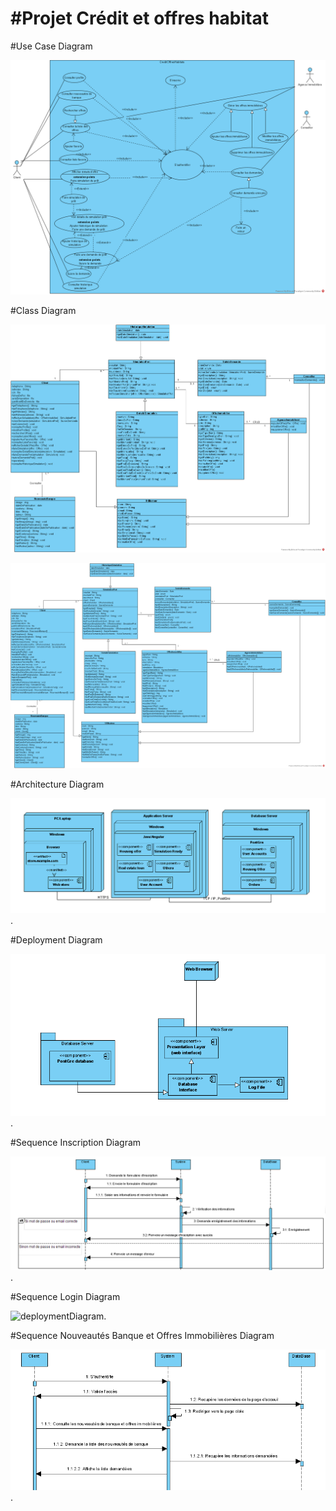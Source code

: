 #Projet Crédit et offres habitat
================================

#Use Case Diagram

![useCaseDiagram](./src/main/resources/assets/Use%20Case%20Diagram%20Credit%20et%20offre%20habitat.png)

#Class Diagram

![classDiagram](./src/main/resources/assets/Class%20Diagram%20credit%20offre%20habitat.png)


![classDiagram](./src/main/resources/assets/ClassDiagram2credithabitat.png)

#Architecture Diagram

![architectureDiagram](./src/main/resources/assets/DiagramArchitecture-COH.png).

#Deployment Diagram

![deploymentDiagram](./src/main/resources/assets/DiagramDeployment-COH.png).

#Sequence Inscription Diagram

![deploymentDiagram](./src/main/resources/assets/DiagrammeSequenceInscription.png).

#Sequence Login Diagram

![deploymentDiagram](./src/main/resources/assets/DiagrammeSequenceLogin.png).

#Sequence Nouveautés Banque et Offres Immobilières Diagram

![deploymentDiagram](./src/main/resources/assets/DiagrammeSequenceNB&OI.png).


